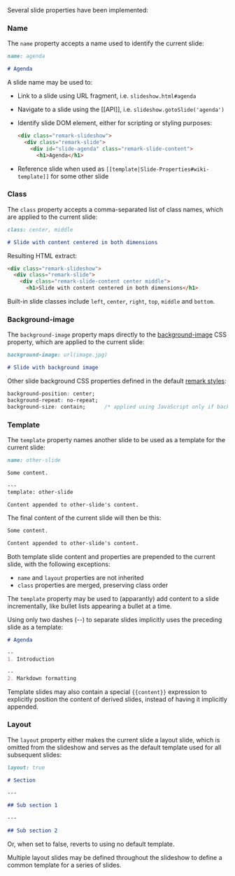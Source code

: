 Several slide properties have been implemented:

### <a name="name">Name</a>

The `name` property accepts a name used to identify the current slide:

```markdown
name: agenda

# Agenda
```

A slide name may be used to:

 - Link to a slide using URL fragment, i.e. `slideshow.html#agenda`

 - Navigate to a slide using the [[API]], i.e. `slideshow.gotoSlide('agenda')`

 - Identify slide DOM element, either for scripting or styling purposes:

    ```html
    <div class="remark-slideshow">
      <div class="remark-slide">
        <div id="slide-agenda" class="remark-slide-content">
          <h1>Agenda</h1>
    ```

 - Reference slide when used as `[[template|Slide-Properties#wiki-template]]` for some other slide

### <a name="class">Class</a>

The `class` property accepts a comma-separated list of class names, which are applied to the current slide:

```markdown
class: center, middle

# Slide with content centered in both dimensions
```

Resulting HTML extract:

```html
<div class="remark-slideshow">
  <div class="remark-slide">
    <div class="remark-slide-content center middle">
      <h1>Slide with content centered in both dimensions</h1>
```

Built-in slide classes include `left`, `center`, `right`, `top`, `middle` and `bottom`.

### <a name="background-image">Background-image</a>

The `background-image` property maps directly to the [background-image](http://www.w3schools.com/cssref/pr_background-image.asp) CSS property, which are applied to the current slide:

```markdown
background-image: url(image.jpg)

# Slide with background image
```

Other slide background CSS properties defined in the default [remark styles](https://github.com/gnab/remark/blob/master/src/remark.less):

```css
background-position: center;
background-repeat: no-repeat;
background-size: contain;      /* applied using JavaScript only if background-image is larger than slide */
```

### <a name="template">Template</a>

The `template` property names another slide to be used as a template for the current slide:

```markdown
name: other-slide

Some content.

---
template: other-slide

Content appended to other-slide's content.
```

The final content of the current slide will then be this:

```markdown
Some content.

Content appended to other-slide's content.
```

Both template slide content and properties are prepended to the current slide, with the following exceptions:

- `name` and `layout` properties are not inherited
- `class` properties are merged, preserving class order

The `template` property may be used to (apparantly) add content to a slide incrementally, like bullet lists appearing a bullet at a time.

Using only two dashes (--) to separate slides implicitly uses the preceding slide as a template:

```markdown
# Agenda

--
1. Introduction

--
2. Markdown formatting
```

Template slides may also contain a special `{{content}}` expression to explicitly position the content of derived slides, instead of having it implicitly appended.

### <a name="layout">Layout</a>

The `layout` property either makes the current slide a layout slide, which is omitted from the slideshow and serves as the default template used for all subsequent slides:

```markdown
layout: true

# Section

---

## Sub section 1

---

## Sub section 2
```

Or, when set to false, reverts to using no default template.

Multiple layout slides may be defined throughout the slideshow to define a common template for a series of slides.